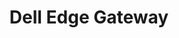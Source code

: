 ---
title: Dell Edge Gateway
layout: subsections
collection: 'guides/devices/dell-edge-gateway5000'
image: '/guides/images/devices/device-list/delledgegateway.jpg'
---